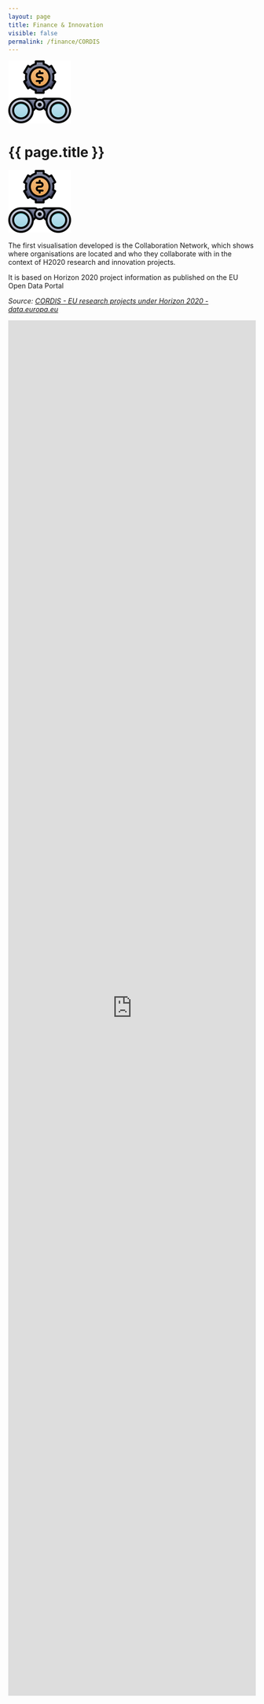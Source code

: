 ```yaml
---
layout: page
title: Finance & Innovation
visible: false
permalink: /finance/CORDIS
---
```


<div class="finance">
	<div class="centered-title">
		<img src="/assets/icons/DrawKit-SaaS/Color/Binocular.svg">
		<h1>{{ page.title }}</h1>
		<img src="/assets/icons/DrawKit-SaaS/Color/Binocular.svg" style="transform: scaleX(-1);">
	</div>
	<div class="flex-container">
		<p>
			<span class="temp">
				The first visualisation developed is the Collaboration Network, which shows where organisations are
				located and who they collaborate with in the context of H2020 research and innovation projects.
			</span>
		</p>
		<p>
			It is based on Horizon 2020 project information as published on the EU Open Data Portal
		</p>
		<p style="font-style: italic;">
			<span>
				Source:
				<a class="underlined" href="http://data.europa.eu/euodp/en/data/dataset/cordisH2020projects">CORDIS - EU
					research projects under Horizon 2020 - data.europa.eu</a>
			</span>
		</p>
		<iframe src="https://cordis.europa.eu/datalab/datalab.php"
			style="width: 100%; height: 70vh; border: none;"></iframe>
	</div>
</div>